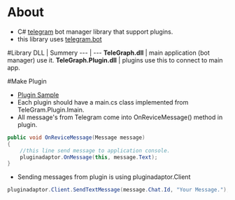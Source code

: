 # About
+ C# [telegram](http://telegram.com/) bot manager library that support plugins.
+ this library uses [telegram.bot](https://github.com/MrRoundRobin/telegram.bot)

#Library
DLL | Summery
--- | ---
**TeleGraph.dll** | main application (bot manager) use it.
**TeleGraph.Plugin.dll** | plugins use this to connect to main app.

#Make Plugin
+ [Plugin Sample](https://github.com/MaxbuzzTM/TeleGraph/tree/master/Sample/Sample_Plugin)
+ Each plugin should have a main.cs class implemented from TeleGram.Plugin.Imain.
+ All message's from Telegram come into OnReviceMessage() method in plugin.
```csharp
public void OnReviceMessage(Message message)
{
    //this line send message to application console.
    pluginadaptor.OnMessage(this, message.Text);    
}
```
+ Sending messages from plugin is using pluginadaptor.Client
```csharp
pluginadaptor.Client.SendTextMessage(message.Chat.Id, "Your Message.");
```
